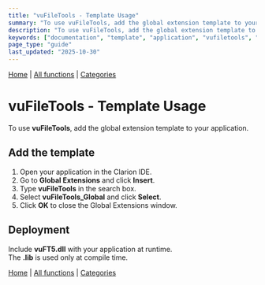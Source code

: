 ```yaml
---
title: "vuFileTools - Template Usage"
summary: "To use vuFileTools, add the global extension template to your application."
description: "To use vuFileTools, add the global extension template to your application."
keywords: ["documentation", "template", "application", "vufiletools", "Clarion", "global", "vuFileTools", "your", "extension", "usage"]
page_type: "guide"
last_updated: "2025-10-30"
---
```


[Home](../index.md) | [All functions](functions/index.md) | [Categories](categories/index.md)

# vuFileTools - Template Usage

To use **vuFileTools**, add the global extension template to your application.

## Add the template

1. Open your application in the Clarion IDE.  
2. Go to **Global Extensions** and click **Insert**.  
3. Type **vuFileTools** in the search box.  
4. Select **vuFileTools_Global** and click **Select**.  
5. Click **OK** to close the Global Extensions window.

## Deployment

Include **vuFT5.dll** with your application at runtime.  
The **.lib** is used only at compile time.

[Home](../index.md) | [All functions](functions/index.md) | [Categories](categories/index.md)
